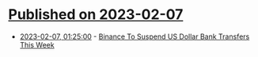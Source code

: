 # [Published on 2023-02-07](index.md)

* [2023-02-07, 01:25:00](https://slashdot.org/story/23/02/06/2236249/binance-to-suspend-us-dollar-bank-transfers-this-week?utm_source=rss1.0mainlinkanon&utm_medium=feed) - [Binance To Suspend US Dollar Bank Transfers This Week](https://slashdot.org/story/23/02/06/2236249/binance-to-suspend-us-dollar-bank-transfers-this-week?utm_source=rss1.0mainlinkanon&utm_medium=feed)
